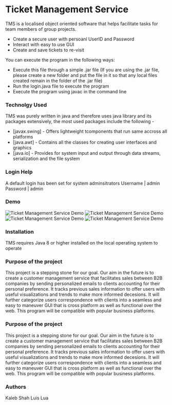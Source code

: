 # Ticket Management Service

TMS is a localised object oriented software that helps facilitate tasks for team members of group projects. 

  - Create a secure user with persoanl UserID and Password
  - Interact with easy to use GUI
  - Create and save tickets to re-visit

You can execute the program in the following ways:
  - Execute this file through a simple .jar file
  (If you are using the .jar file, please create a new folder and put the file in it so that any local files created remain in the folder of the .jar file)
  - Run the login.java file to execute the program
  - Execute the program using javac in the command line

### Technolgy Used

TMS was purely written in java and therefore uses java library and its packages extensively, the most used packages include the following - 

* [javax.swing] - Offers lightweight tcomponents that run same accross all platforms
* [java.awt] - Contains all the classes for creating user interfaces and graphics
* [java.io] - Provides for system input and output through data streams, serialization and the file system

### Login Help

A default login has been set for system adminsitrators
 Username | admin
 Password | admin

### Demo
![Ticket Management Service Demo](sample/GIF1.gif)
![Ticket Management Service Demo](sample/GIF2.gif)
![Ticket Management Service Demo](sample/GIF3.gif)
![Ticket Management Service Demo](sample/GIF4.gif)

### Installation

TMS requires Java 8 or higher installed on the local operating system to operate

### Purpose of the project

This project is a stepping stone for our goal. Our aim in the future is to create a customer management service that facilitates sales between B2B companies by sending personalized emails to clients accounting for their personal preference. It tracks previous sales information to offer users with useful visualizations and trends to make more informed decesions. It will further categorize users correspondence with clients into a seamless and easy to maneuver GUI that is cross platform as well as functional over the web. This program will be compatible with popular business platforms.


### Purpose of the project

This project is a stepping stone for our goal. Our aim in the future is to create a customer management service that facilitates sales between B2B companies by sending personalized emails to clients accounting for their personal preference. It tracks previous sales information to offer users with useful visualizations and trends to make more informed decesions. It will further categorize users correspondence with clients into a seamless and easy to maneuver GUI that is cross platform as well as functional over the web. This program will be compatible with popular business platforms.

### Authors

Kaleb Shah 
Luis Lua
